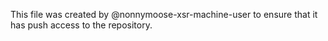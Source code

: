 This file was created by @nonnymoose-xsr-machine-user to ensure that it has push access to the repository.

